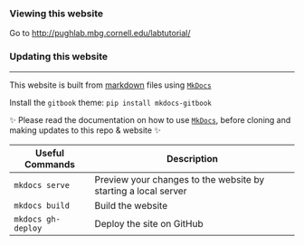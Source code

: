 ### Viewing this website

Go to http://pughlab.mbg.cornell.edu/labtutorial/

### Updating this website
---

This website is built from [markdown](https://guides.github.com/features/mastering-markdown/) files using [`MkDocs`](https://www.mkdocs.org/)

Install the `gitbook` theme: `pip install mkdocs-gitbook`

:sparkles: Please read the documentation on how to use [`MkDocs`](https://www.mkdocs.org/), before cloning and making updates to this repo & website :sparkles:

|Useful Commands | Description |
|----|----|
|`mkdocs serve` | Preview your changes to the website by starting a local server |
|`mkdocs build`| Build the website |
|`mkdocs gh-deploy` | Deploy the site on GitHub |
